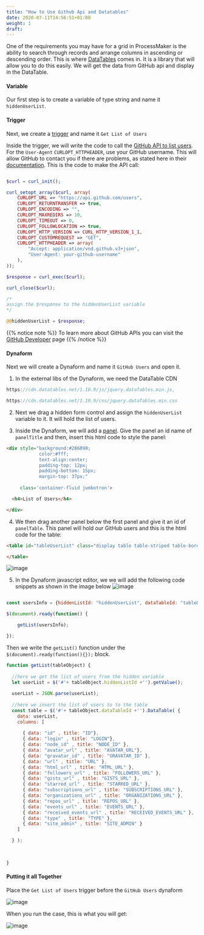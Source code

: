 ```yaml
---
title: "How to Use Github Api and Datatables"
date: 2020-07-11T14:56:51+01:00
weight: 1
draft: 
---
```



 One of the requirements you may have for a grid in ProcessMaker is the ability to search through records and arrange columns in ascending or descending order. This is where [DataTables](https://datatables.net/) comes in. It is a library that will allow you to do this easily. We will get the data from GitHub api and display in the DataTable.

#### Variable

Our first step is to create a variable of type string and name it ```hiddenUserList```. 

#### Trigger
Next, we create a [trigger](https://wiki.processmaker.com/3.0/Triggers) and name it ```Get List of Users```

Inside the trigger, we will write the code to call the [GitHub API to list users](https://developer.github.com/v3/users/#list-users). For the ```User-Agent``` ```CURLOPT_HTTPHEADER```, use your GitHub username. This will allow GitHub to contact you if there are problems, as stated here in their [documentation](https://developer.github.com/v3/#user-agent-required). This is the code to make the API call:   



```php

$curl = curl_init();

curl_setopt_array($curl, array(
    CURLOPT_URL => "https://api.github.com/users",
    CURLOPT_RETURNTRANSFER => true,
    CURLOPT_ENCODING => "",
    CURLOPT_MAXREDIRS => 10,
    CURLOPT_TIMEOUT => 0,
    CURLOPT_FOLLOWLOCATION => true,
    CURLOPT_HTTP_VERSION => CURL_HTTP_VERSION_1_1,
    CURLOPT_CUSTOMREQUEST => "GET",
    CURLOPT_HTTPHEADER => array(
        "Accept: application/vnd.github.v3+json",
        "User-Agent: your-github-username"
    ),
));

$response = curl_exec($curl);

curl_close($curl);

/*
assign the $response to the hiddenUserList variable
*/

@@hiddenUserList = $response;

``` 

{{% notice note %}}
To learn more about GitHub APIs you can visit the [GitHub Developer](https://developer.github.com/) page
{{% /notice %}}


#### Dynaform
Next we will create a Dynaform and name it ```GitHub Users``` and open it.

1. In the external libs of the Dynaform, we need the DataTable CDN

```javascript
https://cdn.datatables.net/1.10.9/js/jquery.dataTables.min.js,

https://cdn.datatables.net/1.10.9/css/jquery.dataTables.min.css

```


2. Next we drag a hidden form control and assign the ```hiddenUserList``` variable to it. It will hold the list of users.


3. Inside the Dynaform, we will add a [panel](https://wiki.processmaker.com/3.0/Panel_Control). 
Give the panel an id name of ```panelTitle``` 
and then, insert this html code to style the panel:

```html
<div style="background:#286090; 
            color:#fff; 
            text-align:center; 
            padding-top: 12px; 
            padding-bottom: 15px; 
            margin-top: 37px;" 
     
     class='container-fluid jumbotron'>

  <h4>List of Users</h4>

</div>
``` 


4. We then drag another panel below the first panel and give it an id of ```panelTable```. This panel will hold our GitHub users and this is the html code for the table:

```html
<table id="tableUserList" class="display table table-striped table-bordered" width="100%" >

</table>
``` 

![image](https://user-images.githubusercontent.com/22425217/90296523-a9daeb00-de83-11ea-9f68-ed2c6af1b74c.png)



5. In the Dynaform javascript editor, we  we will add the following code snippets as shown in the image below 
![image](https://user-images.githubusercontent.com/22425217/90296701-253c9c80-de84-11ea-82cd-b2eac05f9676.png)



```javascript

const usersInfo = {hiddenListId: "hiddenUserList", dataTableId: "tableUserList"};

$(document).ready(function() {

    getList(usersInfo);

});
``` 

 Then we write the ```getList()``` function under the ```$(document).ready(function(){});``` block. 

```javascript
function getList(tableObject) {  
  
  //here we get the list of users from the hidden variable
  let userList = $('#'+ tableObject.hiddenListId +'').getValue();
  
  userList = JSON.parse(userList);
    
  //here we insert the list of users to to the table
  const table = $('#'+ tableObject.dataTableId +'').DataTable( {
    data: userList,
    columns: [
      
      { data: "id" , title: "ID"},
      { data: "login" , title: "LOGIN"},
      { data: "node_id" , title: "NODE_ID" },
      { data: "avatar_url" , title: "AVATAR_URL"},
      { data: "gravatar_id" , title: "GRAVATAR_ID" },
      { data: "url" , title: "URL" },
      { data: "html_url" , title: "HTML_URL" },
      { data: "followers_url" , title: "FOLLOWERS_URL" },
      { data: "gists_url" , title: "GISTS_URL" },
      { data: "starred_url" , title: "STARRED_URL" },
      { data: "subscriptions_url" , title: "SUBSCRIPTIONS_URL" },
      { data: "organizations_url" , title: "ORGANIZATIONS_URL" },
      { data: "repos_url" , title: "REPOS_URL" },
      { data: "events_url" , title: "EVENTS_URL" },
      { data: "received_events_url" , title: "RECEIVED_EVENTS_URL" },
      { data: "type" , title: "TYPE" },
      { data: "site_admin" , title: "SITE_ADMIN" }
    ]

  } );
    
    

}
```


#### Putting it all Together
Place the ```Get List of Users``` trigger before the ```GitHub Users``` dynaform

![image](https://user-images.githubusercontent.com/22425217/90297242-c2e49b80-de85-11ea-9779-c988659be610.png)


When you run the case, this is what you will get:

![image](https://user-images.githubusercontent.com/22425217/90297429-53bb7700-de86-11ea-93eb-0870f13a2316.png)

